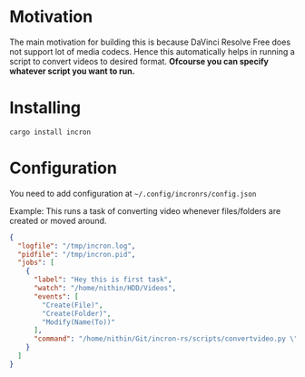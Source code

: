 # Motivation
The main motivation for building this is because DaVinci Resolve Free does not support lot of media codecs.
Hence this automatically helps in running a script to convert videos to desired format. 
**Ofcourse you can specify whatever script you want to run.**

# Installing

```
cargo install incron
```

# Configuration

You need to add configuration at `~/.config/incronrs/config.json`

Example: This runs a task of converting video whenever files/folders are created or moved around.

```json
{
  "logfile": "/tmp/incron.log",
  "pidfile": "/tmp/incron.pid",
  "jobs": [
    {
      "label": "Hey this is first task",
      "watch": "/home/nithin/HDD/Videos",
      "events": [
        "Create(File)",
        "Create(Folder)",
        "Modify(Name(To))"
      ],
      "command": "/home/nithin/Git/incron-rs/scripts/convertvideo.py \"$watched\" \"$filename\" \"$event\" \"/home/nithin/HDD/TVideos\""
    }
  ]
}
```




